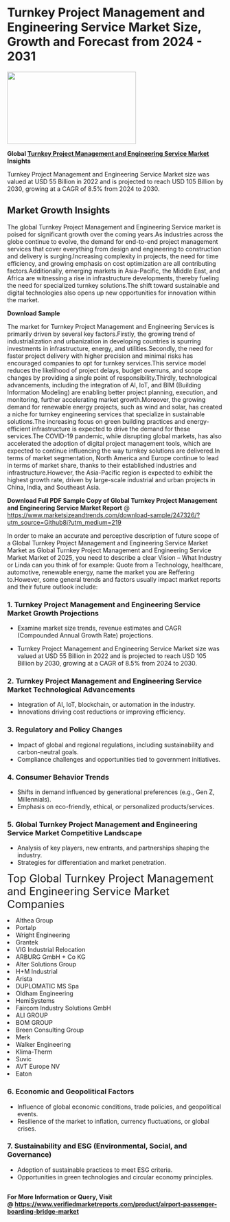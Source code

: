 <H1>Turnkey Project Management and Engineering Service Market Size, Growth and Forecast from 2024 - 2031</H1><img class="aligncenter size-medium wp-image-584254" src="https://thirdeyenews.in/wp-content/uploads/2024/09/Global-Market-Research-300x168.jpeg" alt="" width="300" height="168" /><p><strong>Global&nbsp;<a href="https://www.marketsizeandtrends.com/download-sample/247326/?utm_source=Github8j?utm_medium=219">Turnkey Project Management and Engineering Service Market</a> Insights</strong></p><p>Turnkey Project Management and Engineering Service Market size was valued at USD 55 Billion in 2022 and is projected to reach USD 105 Billion by 2030, growing at a CAGR of 8.5% from 2024 to 2030.</p><p><h2>Market Growth Insights</h2> <p>The global Turnkey Project Management and Engineering Service market is poised for significant growth over the coming years.As industries across the globe continue to evolve, the demand for end-to-end project management services that cover everything from design and engineering to construction and delivery is surging.Increasing complexity in projects, the need for time efficiency, and growing emphasis on cost optimization are all contributing factors.Additionally, emerging markets in Asia-Pacific, the Middle East, and Africa are witnessing a rise in infrastructure developments, thereby fueling the need for specialized turnkey solutions.The shift toward sustainable and digital technologies also opens up new opportunities for innovation within the market.</p> <p><strong>Download Sample</strong></p> <p>The market for Turnkey Project Management and Engineering Services is primarily driven by several key factors.Firstly, the growing trend of industrialization and urbanization in developing countries is spurring investments in infrastructure, energy, and utilities.Secondly, the need for faster project delivery with higher precision and minimal risks has encouraged companies to opt for turnkey services.This service model reduces the likelihood of project delays, budget overruns, and scope changes by providing a single point of responsibility.Thirdly, technological advancements, including the integration of AI, IoT, and BIM (Building Information Modeling) are enabling better project planning, execution, and monitoring, further accelerating market growth.Moreover, the growing demand for renewable energy projects, such as wind and solar, has created a niche for turnkey engineering services that specialize in sustainable solutions.The increasing focus on green building practices and energy-efficient infrastructure is expected to drive the demand for these services.The COVID-19 pandemic, while disrupting global markets, has also accelerated the adoption of digital project management tools, which are expected to continue influencing the way turnkey solutions are delivered.In terms of market segmentation, North America and Europe continue to lead in terms of market share, thanks to their established industries and infrastructure.However, the Asia-Pacific region is expected to exhibit the highest growth rate, driven by large-scale industrial and urban projects in China, India, and Southeast Asia.<p><span class=""><strong>Download Full PDF Sample Copy of Global Turnkey Project Management and Engineering Service Market Report</strong> @ <a href="https://www.marketsizeandtrends.com/download-sample/247326/?utm_source=Github8j?utm_medium=219" target="_blank">https://www.marketsizeandtrends.com/download-sample/247326/?utm_source=Github8j?utm_medium=219</a></span></p><p>In order to make an accurate and perceptive description of future scope of a Global&nbsp;Turnkey Project Management and Engineering Service Market Market as Global&nbsp;Turnkey Project Management and Engineering Service Market Market of 2025, you need to describe a clear Vision &ndash; What Industry or Linda can you think of for example: Quote from a Technology, healthcare, automotive, renewable energy, name the market you are Reffering to.However, some general trends and factors usually impact market reports and their future outlook include:</p><h3>1.&nbsp;<strong>Turnkey Project Management and Engineering Service Market Growth Projections</strong></h3><ul><li>Examine market size trends, revenue estimates and CAGR (Compounded Annual Growth Rate) projections.</li><li><p>Turnkey Project Management and Engineering Service Market size was valued at USD 55 Billion in 2022 and is projected to reach USD 105 Billion by 2030, growing at a CAGR of 8.5% from 2024 to 2030.</p></li></ul><h3>2.&nbsp;<strong>Turnkey Project Management and Engineering Service Market Technological Advancements</strong></h3><ul><li>Integration of AI, IoT, blockchain, or automation in the industry.</li><li>Innovations driving cost reductions or improving efficiency.</li></ul><h3>3.&nbsp;<strong>Regulatory and Policy Changes</strong></h3><ul><li>Impact of global and regional regulations, including sustainability and carbon-neutral goals.</li><li>Compliance challenges and opportunities tied to government initiatives.</li></ul><h3>4.&nbsp;<strong>Consumer Behavior Trends</strong></h3><ul><li>Shifts in demand influenced by generational preferences (e.g., Gen Z, Millennials).</li><li>Emphasis on eco-friendly, ethical, or personalized products/services.</li></ul><h3>5.&nbsp;<strong>Global Turnkey Project Management and Engineering Service Market Competitive Landscape</strong></h3><ul><li>Analysis of key players, new entrants, and partnerships shaping the industry.</li><li>Strategies for differentiation and market penetration.</li></ul><p data-pm-slice="1 1 []"><span style="color: inherit; font-family: inherit; font-size: 25px;">Top Global Turnkey Project Management and Engineering Service Market Companies</span></p><div class="" data-test-id=""><p><li>Althea Group</li><li> Portalp</li><li> Wright Engineering</li><li> Grantek</li><li> VIG Industrial Relocation</li><li> ARBURG GmbH + Co KG</li><li> Alter Solutions Group</li><li> H+M Industrial</li><li> Arista</li><li> DUPLOMATIC MS Spa</li><li> Oldham Engineering</li><li> HemiSystems</li><li> Faircom Industry Solutions GmbH</li><li> ALI GROUP</li><li> BOM GROUP</li><li> Breen Consulting Group</li><li> Merk</li><li> Walker Engineering</li><li> Klima-Therm</li><li> Suvic</li><li> AVT Europe NV</li><li> Eaton</li></p></div><h3>6.&nbsp;<strong>Economic and Geopolitical Factors</strong></h3><ul><li>Influence of global economic conditions, trade policies, and geopolitical events.</li><li>Resilience of the market to inflation, currency fluctuations, or global crises.</li></ul><h3>7.&nbsp;<strong>Sustainability and ESG (Environmental, Social, and Governance)</strong></h3><ul><li>Adoption of sustainable practices to meet ESG criteria.</li><li>Opportunities in green technologies and circular economy principles.</li></ul><h2><strong style="font-size: 14px;">For More Information or Query, Visit @&nbsp;</strong><a style="background-color: #ffffff; font-size: 14px;" href="https://www.marketsizeandtrends.com/report/turnkey-project-management-and-engineering-service-market/" target="_blank">https://www.verifiedmarketreports.com/product/airport-passenger-boarding-bridge-market</a></h2>